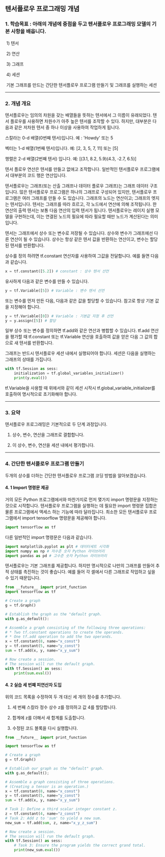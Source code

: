 ## 텐서플로우 프로그래밍 개념

### 1. 학습목표 : 아래의 개념에 중점을 두고 텐서플로우 프로그래밍 모델의 기본 사항을 배웁니다. 

​     1) 텐서

​     2) 연산

​     3) 그래프

​     4) 세션 

​    기본 그래프를 만드는 간단한 텐서플로우 프로그램 만들기 및 그래프를 실행하는 세션

---

### 2. 개념 개요

텐서플로우는 임의의 차원을 갖는 배열들을 뜻하는 텐서에서 그 이름이 유래되었다. 텐서 플로우를 사용하면 차원수가 아주 높은 텐서를 조작할 수 있다. 하지만, 대부분은 다음과 같은 저차원 텐서 중 하나 이상을 사용하여 작업하게 됩니다. 

스칼라는 0-d 배열(0번째 텐서)입니다. 예 : 'Howdy' 또는 5

벡터는 1-d 배열(1번째 텐서)입니다.  예: [2, 3, 5, 7, 11] 또는 [5] 

행렬은 2-d 배열(2번째 텐서) 입니다. 예: [(3.1, 8.2, 5.9)(4.3, -2.7, 6.5)]

텐서 플로우 연산은 텐서를 만들고 없애고 조작합니다. 일반적인 텐서플로우 프로그램에서 대부분의 코드 행은 연산입니다. 

텐서플로우는 그래프(또는 산출 그래프나 데이터 플로우 그래프)는 그래프 데이터 구조 입니다. 많은 텐서플로우 프로그램은 하나의 그래프로 구성되어 있지만, 텐서플로우 프로그램은 여러 그래프를 만들 수 도 있습니다. 그래프의 노드는 연산이고; 그래프의 엣지는 텐서입니다. 텐서는 그래프를 따라 흐르고, 각 노드에서 연산에 의해 조작됩니다. 한 연산의 출력 텐서는 보통 다음 연산의 입력 텐서가 됩니다. 텐서플로우는 레이지 실행 모델을 구현하는데, 이는 연결된 노드의 필요에 따라 필요할 때만 노드가 계산된다는 의미입니다. 

텐서는 그래프에서 상수 또는 변수로 저장될 수 있습니다. 상수와 변수가 그래프에선 다른 연산이 될 수 있습니다. 상수는 항상 같은 텐서 값을 반환하는 연산이고, 변수는 할당된 텐서를 반환합니다. 

상수를 정의 하려면 tf.constant 연산자를 사용하여 그값을 전달합니다. 예를 들면 다음과 같습니다. 

```python
x = tf.constant([5.2]) # constant : 상수 텐서 선언
```

유사하게 다음과 같은 변수를 만들 수 있습니다. 

```python
y = tf.Variable([5]) # Variable : 변수 텐서 선언
```

또는 변수를 먼저 만든 다음, 다음과 같은 값을 할당할 수 있습니다. 참고로 항상 기본 값을 지정해야 합니다. 

```python
y = tf.Variable([0]) # Variable : 기본값 지정 후 선언
y = y.assign([5]) # 할당
```

일부 상수 또는 변수를 정의하면 tf.add와 같은 연산과 병합할 수 있습니다. tf.add 연산을 평가할 때 tf.constant 또는 tf.Variable 연산을 호출하여 값을 얻은 다음 그 값의 합으로 새 텐서를 반환합니다. 

그래프는 반드시 텐서플로우 세션 내에서 실행되어야 합니다. 세션은 다음을 실행하는 그래프의 상태를 가집니다. 

```python
with tf.Session as sess:
	initialization = tf.global_variables_initializer()
	print(y.eval())
```

tf.Variable을 사용할 때 위에서와 같이 세션 시작시 tf.global_variable_initializer를 호출하여 명시적으로 초기화해야 합니다. 

---

### 3. 요약

텐서플로우 프로그래밍은 기본적으로 두 단계 과정입니다. 

1) 상수, 변수, 연산을 그래프로 결합합니다. 

2) 이 상수, 변수, 연산을 세션 내에서 평가합니다.

---

### 4. 간단한 텐서플로우 프로그램 만들기

두개의 상수를 더하는 간단한 텐서플로우 프로그램 코딩 방법을 알아보겠습니다. 

#### 4. 1 Import 명령문 제공

거의 모든 Python 프로그램에서와 마찬가지로 먼저 몇가지 import 명령문을 지정하는 것으로 시작합니다. 텐서플로우 프로그램을 실행하는 데 필요한 import 명령문 집합은 물론 프로그램에서 액세스 하는 기능에 따라 달라집니다. 최소한 모든 텐서플로우 프로그램에서 import tensorflow 명령문을 제공해야 합니다. 

```python
import tensorflow as tf
```

다른 일반적인 import  명령문은 다음과 같습니다. 

```Python
import matplotlib.pyplot as plt # 데이터세트 시각화
import numpy as np # 저수준 숫자 Python 라이브러리
import pandas as pd # 고수준 숫자 Python 라이브러리
```

텐서플로우는 기본 그래프를 제공합니다. 하지만 명시적으로 나만의 그래프를 만들어 추적 상태를 촉진하는 것이 좋습니다. 예를 들어 각 셀에서 다른 그래프로 작업하고 싶을 수 있기 때문입니다. 

```python
from __future__ import print_function
import tensorflow as tf

# Create a graph
g = tf.Graph()

# Establish the graph as the "default graph.
with g.as_default():

# Assemble a graph consisting of the following three operations:
# * Two tf.constant operations to create the operands.
# * One tf.add operation to add the two operands.
x = tf.constant(8, name="x_const")
y = tf.constant(5, name="y_const")
sum = tf.add(x, y, name="x_y_sum")

# Now create a session.
# The session will run the default graph.
with tf.Session() as sess:
	print(sum.eval())
```



#### 4. 2 실습 세 번째 피연산자 도입

위의 코드 목록을 수정하여 두 개 대신 세 개의 정수를 추가합니다. 

1) 세 번째 스칼라 정수 상수 z를 정의하고 값 4를 할당합니다. 

2) 합계에 z를 더해서 새 합계를 도출합니다. 

3) 수정된 코드 블록을 다시 실행합니다.

```python
from __future__ import print_function

import tensorflow as tf

# Create a graph
g = tf.Graph()

# Establish our graph as the "default" graph.
with g.as_default();

# Assemble a graph consisting of three operations.
# (Creating a tensor is an operation.)
x = tf.constant(8, name="x_const")
y = tf.constant(5, name="y_const")
sum = tf.add(x, y, name="x_y_sum")

# Task 1: Define a third scalar integer constant z.
z = tf.constant(4, name="z_const")
# Task 2: Add z to 'sum' to yield a new sum.
new_sum = tf.add(sum, z, name="x_y_z_sum")

# Now create a session.
# The session will run the default graph.
with tf.Session() as sess:
	# Task 3: Ensure the program yields the correct grand total.
	print(new_sum.eval())
```



